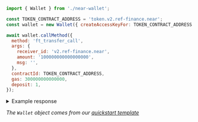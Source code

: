 ```js
import { Wallet } from './near-wallet';

const TOKEN_CONTRACT_ADDRESS = 'token.v2.ref-finance.near';
const wallet = new Wallet({ createAccessKeyFor: TOKEN_CONTRACT_ADDRESS });

await wallet.callMethod({
  method: 'ft_transfer_call',
  args: {
    receiver_id: 'v2.ref-finance.near',
    amount: '100000000000000000',
    msg: '',
  },
  contractId: TOKEN_CONTRACT_ADDRESS,
  gas: 300000000000000,
  deposit: 1,
});
```

<details>
<summary>Example response</summary>
<p>

```json
"100000000000000000"
```

</p>

</details>

_The `Wallet` object comes from our [quickstart template](https://github.com/near-examples/hello-near-examples/blob/main/frontend/near-wallet.js)_
